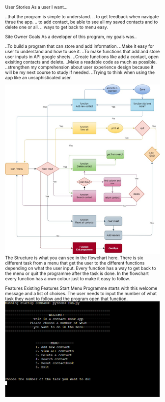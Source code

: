 User Stories
As a user I want...

..that the program is simple to understand.
.. to get feedback when navigate thrue the app.
.. to add contact, be able to see all my saved contacts and to delete one or all.
.. ways to get back to menu easy.

Site Owner Goals
As a developer of this program, my goals was..

..To build a program that can store and add information.
..Make it easy for user to understand and how to use it.
..To make functions that add and store user inputs in API google sheets.
..Create functions like add a contact, open exisiting contacts and delete.
..Make a readable code as much as possible. 
..strengthen my comprehension about user experience design because it will be my next course to study if needed.
..Trying to think when using the app like an unsophisticated user. 

![This is an image](assest/images/flowchart.jpg)
The Structure is what you can see in the flowchart here. There is six different task from a menu that get the user to the different functions depending on what the user input. Every function has a way to get back to the menu or quit the programme after the task is done. In the flowchart every function has a own colour just to make it easy to follow.

Features
Existing Features
Start Menu
Programme starts with this welcome message and a list of choises. The user needs to input the number of what task they want to follow and the program open that function.
![This is an image](assest/images/start.png)